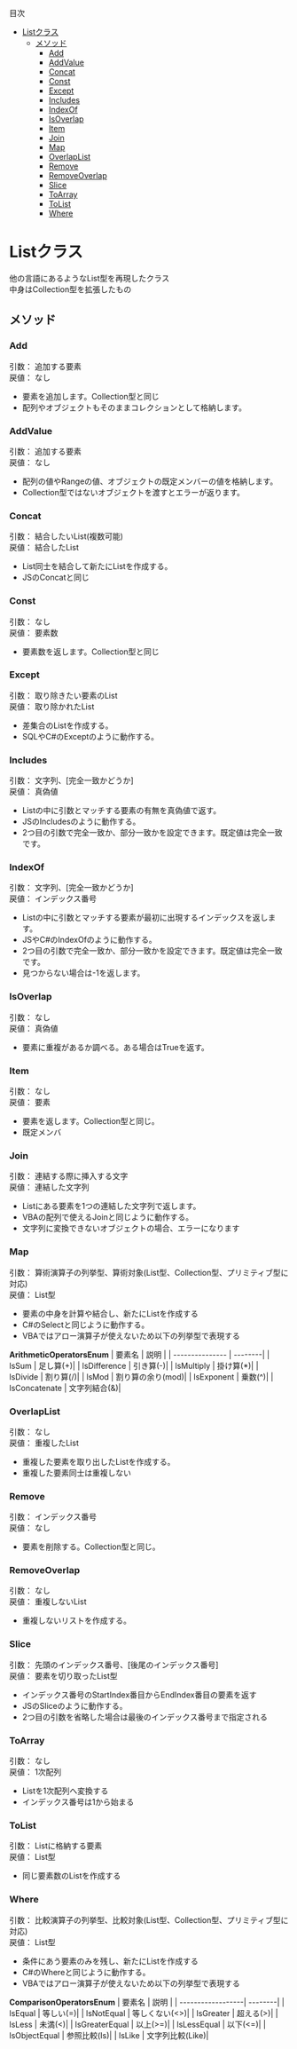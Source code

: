 

目次
<!-- @import "[TOC]" {cmd="toc" depthFrom=1 depthTo=6 orderedList=false} -->
<!-- code_chunk_output -->

- [Listクラス](#listクラス)
  - [メソッド](#メソッド)
    - [Add](#add)
    - [AddValue](#addvalue)
    - [Concat](#concat)
    - [Const](#const)
    - [Except](#except)
    - [Includes](#includes)
    - [IndexOf](#indexof)
    - [IsOverlap](#isoverlap)
    - [Item](#item)
    - [Join](#join)
    - [Map](#map)
    - [OverlapList](#overlaplist)
    - [Remove](#remove)
    - [RemoveOverlap](#removeoverlap)
    - [Slice](#slice)
    - [ToArray](#toarray)
    - [ToList](#tolist)
    - [Where](#where)

<!-- /code_chunk_output -->

# Listクラス

他の言語にあるようなList型を再現したクラス   
中身はCollection型を拡張したもの  

## メソッド

### Add
引数： 追加する要素  
戻値： なし

* 要素を追加します。Collection型と同じ
* 配列やオブジェクトもそのままコレクションとして格納します。

### AddValue
引数： 追加する要素  
戻値： なし

* 配列の値やRangeの値、オブジェクトの既定メンバーの値を格納します。
* Collection型ではないオブジェクトを渡すとエラーが返ります。

### Concat
引数： 結合したいList(複数可能)   
戻値： 結合したList

* List同士を結合して新たにListを作成する。
* JSのConcatと同じ

### Const
引数： なし  
戻値： 要素数

* 要素数を返します。Collection型と同じ

### Except
引数： 取り除きたい要素のList  
戻値： 取り除かれたList

* 差集合のListを作成する。
* SQLやC#のExceptのように動作する。

### Includes
引数： 文字列、[完全一致かどうか]   
戻値： 真偽値

*  Listの中に引数とマッチする要素の有無を真偽値で返す。
*  JSのIncludesのように動作する。
*  2つ目の引数で完全一致か、部分一致かを設定できます。既定値は完全一致です。

### IndexOf
引数： 文字列、[完全一致かどうか]   
戻値： インデックス番号
  
* Listの中に引数とマッチする要素が最初に出現するインデックスを返します。
*   JSやC#のIndexOfのように動作する。
*  2つ目の引数で完全一致か、部分一致かを設定できます。既定値は完全一致です。
*  見つからない場合は-1を返します。

### IsOverlap
引数： なし  
戻値： 真偽値

* 要素に重複があるか調べる。ある場合はTrueを返す。

### Item
引数： なし  
戻値： 要素

* 要素を返します。Collection型と同じ。
* 既定メンバ

### Join
引数： 連結する際に挿入する文字  
戻値： 連結した文字列

* Listにある要素を1つの連結した文字列で返します。
* VBAの配列で使えるJoinと同じように動作する。
* 文字列に変換できないオブジェクトの場合、エラーになります

### Map
引数： 算術演算子の列挙型、算術対象(List型、Collection型、プリミティブ型に対応)  
戻値： List型

* 要素の中身を計算や結合し、新たにListを作成する
* C#のSelectと同じように動作する。
* VBAではアロー演算子が使えないため以下の列挙型で表現する

**ArithmeticOperatorsEnum**
|  要素名          |  説明  |
| --------------- | --------|
|  lsSum          |  足し算(+)|
|  lsDifference   |  引き算(-)|
|  lsMultiply     |  掛け算(*)|
|  lsDivide       |  割り算(/)|
|  lsMod          |  割り算の余り(mod)|
|  lsExponent     |  乗数(^)|
|  lsConcatenate  |  文字列結合(&)|

### OverlapList
引数： なし  
戻値： 重複したList

* 重複した要素を取り出したListを作成する。
* 重複した要素同士は重複しない

### Remove
引数： インデックス番号   
戻値： なし

* 要素を削除する。Collection型と同じ。

### RemoveOverlap
引数： なし  
戻値： 重複しないList

* 重複しないリストを作成する。

### Slice
引数： 先頭のインデックス番号、[後尾のインデックス番号]    
戻値： 要素を切り取ったList型

* インデックス番号のStartIndex番目からEndIndex番目の要素を返す
* JSのSliceのように動作する。
* 2つ目の引数を省略した場合は最後のインデックス番号まで指定される

### ToArray
引数： なし    
戻値： 1次配列

* Listを1次配列へ変換する
* インデックス番号は1から始まる

### ToList
引数： Listに格納する要素    
戻値： List型

* 同じ要素数のListを作成する

### Where
引数： 比較演算子の列挙型、比較対象(List型、Collection型、プリミティブ型に対応)  
戻値： List型

* 条件にあう要素のみを残し、新たにListを作成する
* C#のWhereと同じように動作する。
* VBAではアロー演算子が使えないため以下の列挙型で表現する

**ComparisonOperatorsEnum**
|  要素名           |  説明  |
| ------------------| --------|
|  lsEqual          |  等しい(=)|
|  lsNotEqual       |  等しくない(<>)|
|  lsGreater        |  超える(>)|
|  lsLess           |  未満(<)|
|  lsGreaterEqual   |  以上(>=)|
|  lsLessEqual      |  以下(<=)|
|  lsObjectEqual    |  参照比較(Is)|
|  lsLike           |  文字列比較(Like)|